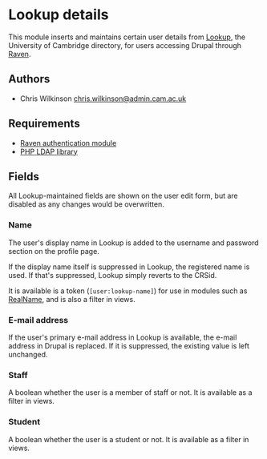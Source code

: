 Lookup details
==============

This module inserts and maintains certain user details from [Lookup](http://www.lookup.cam.ac.uk/), the University of Cambridge directory, for users accessing Drupal through [Raven](http://www.raven.cam.ac.uk/).

Authors
-------

* Chris Wilkinson <chris.wilkinson@admin.cam.ac.uk>

Requirements
------------

* [Raven authentication module](https://github.com/misd-service-development/drupal-raven)
* [PHP LDAP library](http://php.net/manual/en/book.ldap.php)

Fields
------

All Lookup-maintained fields are shown on the user edit form, but are disabled as any changes would be overwritten.

### Name

The user's display name in Lookup is added to the username and password section on the profile page.

If the display name itself is suppressed in Lookup, the registered name is used. If that's suppressed, Lookup simply reverts to the CRSid.

It is available is a token (`[user:lookup-name]`) for use in modules such as [RealName](http://drupal.org/project/realname), and is also a filter in views.

### E-mail address

If the user's primary e-mail address in Lookup is available, the e-mail address in Drupal is replaced. If it is suppressed, the existing value is left unchanged.

### Staff

A boolean whether the user is a member of staff or not. It is available as a filter in views.

### Student

A boolean whether the user is a student or not. It is available as a filter in views.